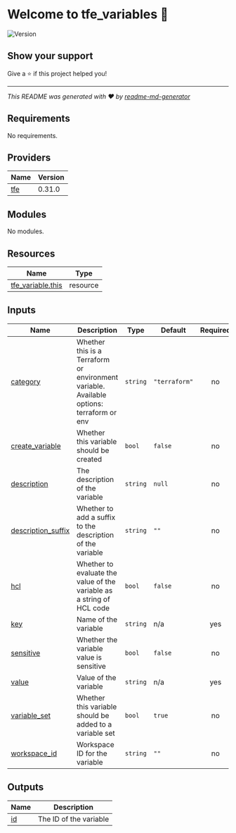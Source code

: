 # Welcome to tfe_variables 👋
![Version](https://img.shields.io/badge/version-v0.0.1-blue.svg?cacheSeconds=2592000)

## Show your support

Give a ⭐️ if this project helped you!


***
_This README was generated with ❤️ by [readme-md-generator](https://github.com/kefranabg/readme-md-generator)_<!-- BEGINNING OF PRE-COMMIT-TERRAFORM DOCS HOOK -->
## Requirements

No requirements.

## Providers

| Name | Version |
|------|---------|
| <a name="provider_tfe"></a> [tfe](#provider\_tfe) | 0.31.0 |

## Modules

No modules.

## Resources

| Name | Type |
|------|------|
| [tfe_variable.this](https://registry.terraform.io/providers/hashicorp/tfe/latest/docs/resources/variable) | resource |

## Inputs

| Name | Description | Type | Default | Required |
|------|-------------|------|---------|:--------:|
| <a name="input_category"></a> [category](#input\_category) | Whether this is a Terraform or environment variable. Available options: terraform or env | `string` | `"terraform"` | no |
| <a name="input_create_variable"></a> [create\_variable](#input\_create\_variable) | Whether this variable should be created | `bool` | `false` | no |
| <a name="input_description"></a> [description](#input\_description) | The description of the variable | `string` | `null` | no |
| <a name="input_description_suffix"></a> [description\_suffix](#input\_description\_suffix) | Whether to add a suffix to the description of the variable | `string` | `""` | no |
| <a name="input_hcl"></a> [hcl](#input\_hcl) | Whether to evaluate the value of the variable as a string of HCL code | `bool` | `false` | no |
| <a name="input_key"></a> [key](#input\_key) | Name of the variable | `string` | n/a | yes |
| <a name="input_sensitive"></a> [sensitive](#input\_sensitive) | Whether the variable value is sensitive | `bool` | `false` | no |
| <a name="input_value"></a> [value](#input\_value) | Value of the variable | `string` | n/a | yes |
| <a name="input_variable_set"></a> [variable\_set](#input\_variable\_set) | Whether this variable should be added to a variable set | `bool` | `true` | no |
| <a name="input_workspace_id"></a> [workspace\_id](#input\_workspace\_id) | Workspace ID for the variable | `string` | `""` | no |

## Outputs

| Name | Description |
|------|-------------|
| <a name="output_id"></a> [id](#output\_id) | The ID of the variable |
<!-- END OF PRE-COMMIT-TERRAFORM DOCS HOOK -->
